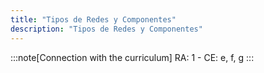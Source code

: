```yaml
---
title: "Tipos de Redes y Componentes"
description: "Tipos de Redes y Componentes"
---
```


:::note[Connection with the curriculum]
RA: 1 - CE: e, f, g
:::
